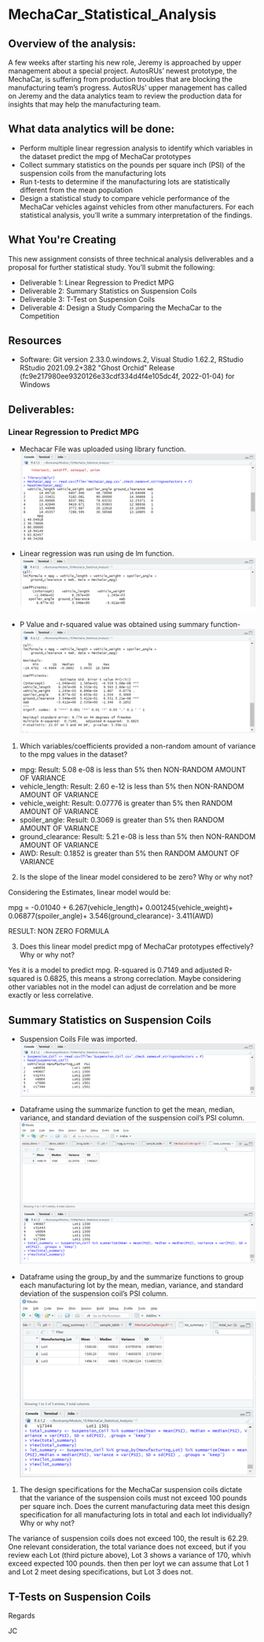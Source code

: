 # MechaCar_Statistical_Analysis

## Overview of the analysis:
A few weeks after starting his new role, Jeremy is approached by upper management about a special project. AutosRUs’ newest prototype, the MechaCar, is suffering from production troubles that are blocking the manufacturing team’s progress. AutosRUs’ upper management has called on Jeremy and the data analytics team to review the production data for insights that may help the manufacturing team.

## What data analytics will be done:
- Perform multiple linear regression analysis to identify which variables in the dataset predict the mpg of MechaCar prototypes
- Collect summary statistics on the pounds per square inch (PSI) of the suspension coils from the manufacturing lots
- Run t-tests to determine if the manufacturing lots are statistically different from the mean population
- Design a statistical study to compare vehicle performance of the MechaCar vehicles against vehicles from other manufacturers. For each statistical analysis, you’ll write a summary interpretation of the findings.

## What You're Creating
This new assignment consists of three technical analysis deliverables and a proposal for further statistical study. You’ll submit the following:

- Deliverable 1: Linear Regression to Predict MPG
- Deliverable 2: Summary Statistics on Suspension Coils
- Deliverable 3: T-Test on Suspension Coils
- Deliverable 4: Design a Study Comparing the MechaCar to the Competition

## Resources
- Software: Git version 2.33.0.windows.2, Visual Studio 1.62.2, RStudio RStudio 2021.09.2+382 "Ghost Orchid" Release (fc9e217980ee9320126e33cdf334d4f4e105dc4f, 2022-01-04) for Windows

## Deliverables:
### Linear Regression to Predict MPG
- Mechacar File was uploaded using library function.
![1Mechacaruploades](https://github.com/Jcreye75/MechaCar_Statistical_Analysis/blob/054bf15ca73f5efd72b9405955ff347e907c707d/Resources/1Mechacaruploades.png)

- Linear regression was run using de lm function. 
![2LineaRegression](https://github.com/Jcreye75/MechaCar_Statistical_Analysis/blob/054bf15ca73f5efd72b9405955ff347e907c707d/Resources/2LineaRegression.png)

- P Value and r-squared value was obtained using summary function-
![p-valuer-squaredvalue](https://github.com/Jcreye75/MechaCar_Statistical_Analysis/blob/054bf15ca73f5efd72b9405955ff347e907c707d/Resources/p-valuer-squaredvalue.png)

1. Which variables/coefficients provided a non-random amount of variance to the mpg values in the dataset?

- mpg: Result: 5.08 e-08 is less than 5% then NON-RANDOM AMOUNT OF VARIANCE
- vehicle_length: Result: 2.60 e-12 is less than 5% then NON-RANDOM AMOUNT OF VARIANCE
- vehicle_weight: Result: 0.07776 is greater than 5% then RANDOM AMOUNT OF VARIANCE
- spoiler_angle: Result: 0.3069 is greater than 5% then RANDOM AMOUNT OF VARIANCE
- ground_clearance: Result: 5.21 e-08 is less than 5% then NON-RANDOM AMOUNT OF VARIANCE
- AWD: Result: 0.1852 is greater than 5% then RANDOM AMOUNT OF VARIANCE

2. Is the slope of the linear model considered to be zero? Why or why not?

Considering the Estimates, linear model would be:

mpg = -0.01040 + 6.267(vehicle_length)+ 0.001245(vehicle_weight)+ 0.06877(spoiler_angle)+ 3.546(ground_clearance)- 3.411(AWD)

RESULT: NON ZERO FORMULA

3. Does this linear model predict mpg of MechaCar prototypes effectively? Why or why not?

Yes it is a model to predict mpg. R-squared is 0.7149 and adjusted R-squared is 0.6825, this means a strong correclation. Maybe considering other variables not in the model can adjust de correlation and be more exactly or less correlative.

## Summary Statistics on Suspension Coils
- Suspension Coils File was imported.
![Suspensioncoilupload](https://github.com/Jcreye75/MechaCar_Statistical_Analysis/blob/d4382d774957eb36f0c14c45dea954f14498e739/Resources/Suspensioncoilupload.png)

- Dataframe using the summarize function to get the mean, median, variance, and standard deviation of the suspension coil’s PSI column.
![Totalsummary](https://github.com/Jcreye75/MechaCar_Statistical_Analysis/blob/d4382d774957eb36f0c14c45dea954f14498e739/Resources/Totalsummary.png)

- Dataframe using the group_by and the summarize functions to group each manufacturing lot by the mean, median, variance, and standard deviation of the suspension coil’s PSI column.
![Lotsummary](https://github.com/Jcreye75/MechaCar_Statistical_Analysis/blob/d4382d774957eb36f0c14c45dea954f14498e739/Resources/Lotsummary.png)


1. The design specifications for the MechaCar suspension coils dictate that the variance of the suspension coils must not exceed 100 pounds per square inch. Does the current manufacturing data meet this design specification for all manufacturing lots in total and each lot individually? Why or why not?

The variance of suspension coils does not exceed 100, the result is 62.29. One relevant consideration, the total variance does not exceed, but if you review each Lot (third picture above), Lot 3 shows a variance of 170, whivh exceed expected 100 pounds. then then per loyt we can assume that Lot 1 and Lot 2 meet desing specifications, but Lot 3 does not. 

## T-Tests on Suspension Coils

Regards

JC